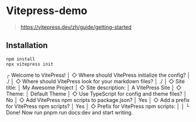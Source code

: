 # Vitepress-demo
> https://vitepress.dev/zh/guide/getting-started


## Installation

 ```
npm install
npx vitepress init
```


┌  Welcome to VitePress!
│
◇  Where should VitePress initialize the config?
│  ./
│
◇  Where should VitePress look for your markdown files?
│  ./
│
◇  Site title:
│  My Awesome Project
│
◇  Site description:
│  A VitePress Site
│
◇  Theme:
│  Default Theme
│
◇  Use TypeScript for config and theme files?
│  No
│
◇  Add VitePress npm scripts to package.json?
│  Yes
│
◇  Add a prefix for VitePress npm scripts?
│  Yes
│
◇  Prefix for VitePress npm scripts:
│ 
│
└  Done! Now run pnpm run docs:dev and start writing.